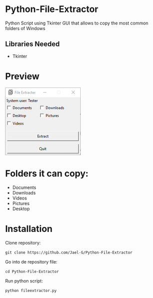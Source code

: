 # Python-File-Extractor
Python Script using Tkinter GUI that allows to copy the most common folders of Windows

## Libraries Needed

- Tkinter

# Preview

![alt text](https://github.com/Jael-G/Python-File-Extractor/blob/main/Preview.PNG)

# Folders it can copy:

- Documents
- Downloads
- Videos
- Pictures
- Desktop

# Installation
Clone repository:

```
git clone https://github.com/Jael-G/Python-File-Extractor
```

Go into de repository file:
```
cd Python-File-Extractor
```

Run python script:
```
python fileextractor.py
```
